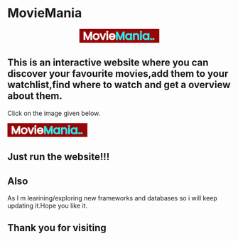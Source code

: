 # MovieMania

<p align="center">
<img src="https://github.com/AjaySh1/MovieMania/blob/main/MovieMania.png" width="auto" height="auto" />
</p>

 
## This is an interactive website where you can discover your favourite movies,add them to your watchlist,find where to watch and get a overview about them.
Click on the image given below.

<p align="left">
    <a href="https://ajaysh1.github.io/MovieMania/"><img alt="MovieMania"  src="https://github.com/AjaySh1/MovieMania/blob/main/MovieMania.png" width="auto" height="auto"/></a>
    <p>
     


## Just run the website!!!


## Also

As I m learining/exploring new frameworks and databases so i will keep updating it.Hope you like it.


## Thank you for visiting 

<br />

